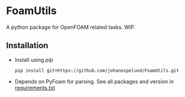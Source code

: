 # FoamUtils

A python package for OpenFOAM related tasks. WIP.

## Installation
- Install using *pip*
    ```console
    pip install git+https://github.com/johanespelund/FoamUtils.git
    ```
- Depends on PyFoam for parsing. See all packages and version in [requirements.txt](requirements.txt)


